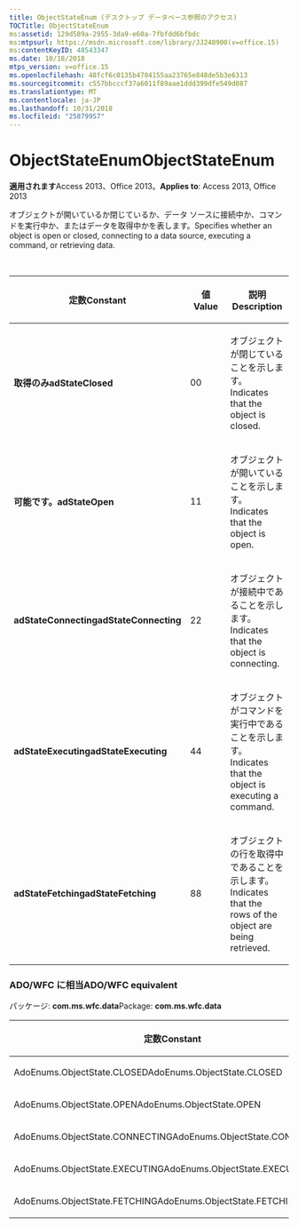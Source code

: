 ```yaml
---
title: ObjectStateEnum (デスクトップ データベース参照のアクセス)
TOCTitle: ObjectStateEnum
ms:assetid: 129d589a-2955-3da9-e60a-7fbfdd6bfbdc
ms:mtpsurl: https://msdn.microsoft.com/library/JJ248900(v=office.15)
ms:contentKeyID: 48543347
ms.date: 10/18/2018
mtps_version: v=office.15
ms.openlocfilehash: 48fcf6c0135b4704155aa23765e848de5b3e6313
ms.sourcegitcommit: c557bbcccf37a6011f89aae1ddd399dfe549d087
ms.translationtype: MT
ms.contentlocale: ja-JP
ms.lasthandoff: 10/31/2018
ms.locfileid: "25879957"
---
```

# <a name="objectstateenum"></a><span data-ttu-id="6361f-102">ObjectStateEnum</span><span class="sxs-lookup"><span data-stu-id="6361f-102">ObjectStateEnum</span></span>

<span data-ttu-id="6361f-103">**適用されます**Access 2013、Office 2013。</span><span class="sxs-lookup"><span data-stu-id="6361f-103">**Applies to**: Access 2013, Office 2013</span></span>

<span data-ttu-id="6361f-104">オブジェクトが開いているか閉じているか、データ ソースに接続中か、コマンドを実行中か、またはデータを取得中かを表します。</span><span class="sxs-lookup"><span data-stu-id="6361f-104">Specifies whether an object is open or closed, connecting to a data source, executing a command, or retrieving data.</span></span>

<br/>

<table>
<colgroup>
<col style="width: 33%" />
<col style="width: 33%" />
<col style="width: 33%" />
</colgroup>
<thead>
<tr class="header">
<th><p><span data-ttu-id="6361f-105">定数</span><span class="sxs-lookup"><span data-stu-id="6361f-105">Constant</span></span></p></th>
<th><p><span data-ttu-id="6361f-106">値</span><span class="sxs-lookup"><span data-stu-id="6361f-106">Value</span></span></p></th>
<th><p><span data-ttu-id="6361f-107">説明</span><span class="sxs-lookup"><span data-stu-id="6361f-107">Description</span></span></p></th>
</tr>
</thead>
<tbody>
<tr class="odd">
<td><p><span data-ttu-id="6361f-108"><strong>取得のみ</strong></span><span class="sxs-lookup"><span data-stu-id="6361f-108"><strong>adStateClosed</strong></span></span></p></td>
<td><p><span data-ttu-id="6361f-109">0</span><span class="sxs-lookup"><span data-stu-id="6361f-109">0</span></span></p></td>
<td><p><span data-ttu-id="6361f-110">オブジェクトが閉じていることを示します。</span><span class="sxs-lookup"><span data-stu-id="6361f-110">Indicates that the object is closed.</span></span></p></td>
</tr>
<tr class="even">
<td><p><span data-ttu-id="6361f-111"><strong>可能です。</strong></span><span class="sxs-lookup"><span data-stu-id="6361f-111"><strong>adStateOpen</strong></span></span></p></td>
<td><p><span data-ttu-id="6361f-112">1</span><span class="sxs-lookup"><span data-stu-id="6361f-112">1</span></span></p></td>
<td><p><span data-ttu-id="6361f-113">オブジェクトが開いていることを示します。</span><span class="sxs-lookup"><span data-stu-id="6361f-113">Indicates that the object is open.</span></span></p></td>
</tr>
<tr class="odd">
<td><p><span data-ttu-id="6361f-114"><strong>adStateConnecting</strong></span><span class="sxs-lookup"><span data-stu-id="6361f-114"><strong>adStateConnecting</strong></span></span></p></td>
<td><p><span data-ttu-id="6361f-115">2</span><span class="sxs-lookup"><span data-stu-id="6361f-115">2</span></span></p></td>
<td><p><span data-ttu-id="6361f-116">オブジェクトが接続中であることを示します。</span><span class="sxs-lookup"><span data-stu-id="6361f-116">Indicates that the object is connecting.</span></span></p></td>
</tr>
<tr class="even">
<td><p><span data-ttu-id="6361f-117"><strong>adStateExecuting</strong></span><span class="sxs-lookup"><span data-stu-id="6361f-117"><strong>adStateExecuting</strong></span></span></p></td>
<td><p><span data-ttu-id="6361f-118">4</span><span class="sxs-lookup"><span data-stu-id="6361f-118">4</span></span></p></td>
<td><p><span data-ttu-id="6361f-119">オブジェクトがコマンドを実行中であることを示します。</span><span class="sxs-lookup"><span data-stu-id="6361f-119">Indicates that the object is executing a command.</span></span></p></td>
</tr>
<tr class="odd">
<td><p><span data-ttu-id="6361f-120"><strong>adStateFetching</strong></span><span class="sxs-lookup"><span data-stu-id="6361f-120"><strong>adStateFetching</strong></span></span></p></td>
<td><p><span data-ttu-id="6361f-121">8</span><span class="sxs-lookup"><span data-stu-id="6361f-121">8</span></span></p></td>
<td><p><span data-ttu-id="6361f-122">オブジェクトの行を取得中であることを示します。</span><span class="sxs-lookup"><span data-stu-id="6361f-122">Indicates that the rows of the object are being retrieved.</span></span></p></td>
</tr>
</tbody>
</table>


### <a name="adowfc-equivalent"></a><span data-ttu-id="6361f-123">ADO/WFC に相当</span><span class="sxs-lookup"><span data-stu-id="6361f-123">ADO/WFC equivalent</span></span>

<span data-ttu-id="6361f-124">パッケージ: **com.ms.wfc.data**</span><span class="sxs-lookup"><span data-stu-id="6361f-124">Package: **com.ms.wfc.data**</span></span>

<table>
<colgroup>
<col style="width: 100%" />
</colgroup>
<thead>
<tr class="header">
<th><p><span data-ttu-id="6361f-125">定数</span><span class="sxs-lookup"><span data-stu-id="6361f-125">Constant</span></span></p></th>
</tr>
</thead>
<tbody>
<tr class="odd">
<td><p><span data-ttu-id="6361f-126">AdoEnums.ObjectState.CLOSED</span><span class="sxs-lookup"><span data-stu-id="6361f-126">AdoEnums.ObjectState.CLOSED</span></span></p></td>
</tr>
<tr class="even">
<td><p><span data-ttu-id="6361f-127">AdoEnums.ObjectState.OPEN</span><span class="sxs-lookup"><span data-stu-id="6361f-127">AdoEnums.ObjectState.OPEN</span></span></p></td>
</tr>
<tr class="odd">
<td><p><span data-ttu-id="6361f-128">AdoEnums.ObjectState.CONNECTING</span><span class="sxs-lookup"><span data-stu-id="6361f-128">AdoEnums.ObjectState.CONNECTING</span></span></p></td>
</tr>
<tr class="even">
<td><p><span data-ttu-id="6361f-129">AdoEnums.ObjectState.EXECUTING</span><span class="sxs-lookup"><span data-stu-id="6361f-129">AdoEnums.ObjectState.EXECUTING</span></span></p></td>
</tr>
<tr class="odd">
<td><p><span data-ttu-id="6361f-130">AdoEnums.ObjectState.FETCHING</span><span class="sxs-lookup"><span data-stu-id="6361f-130">AdoEnums.ObjectState.FETCHING</span></span></p></td>
</tr>
</tbody>
</table>

